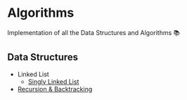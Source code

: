# Algorithms
Implementation of all the Data Structures and Algorithms 📚

## Data Structures
- Linked List
  - [Singly Linked List](https://github.com/raghav4/algorithms/tree/master/Linked%20List/Singly%20Linked%20List)
- [Recursion & Backtracking](https://github.com/raghav4/algorithms/tree/master/Recursion%20%26%20Backtracking)
